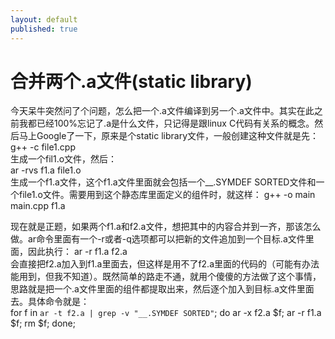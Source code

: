 ```yaml
---
layout: default
published: true
---
```


# 合并两个.a文件(static library)
今天呆牛突然问了个问题，怎么把一个.a文件编译到另一个.a文件中。其实在此之前我都已经100%忘记了.a是什么文件，只记得是跟linux C代码有关系的概念。然后马上Google了一下，原来是个static library文件，一般创建这种文件就是先：  
g++ -c file1.cpp  
生成一个fil1.o文件，然后：  
ar -rvs f1.a file1.o  
生成一个f1.a文件，这个f1.a文件里面就会包括一个__.SYMDEF SORTED文件和一个file1.o文件。需要用到这个静态库里面定义的组件时，就这样：
g++ -o main main.cpp f1.a  

现在就是正题，如果两个f1.a和f2.a文件，想把其中的内容合并到一齐，那该怎么做。ar命令里面有一个-r或者-q选项都可以把新的文件追加到一个目标.a文件里面，因此执行：
ar -r f1.a f2.a  
会直接把f2.a加入到f1.a里面去，但这样是用不了f2.a里面的代码的（可能有办法能用到，但我不知道）。既然简单的路走不通，就用个傻傻的方法做了这个事情，思路就是把一个.a文件里面的组件都提取出来，然后逐个加入到目标.a文件里面去。具体命令就是：  
for f in `ar -t f2.a | grep -v "__.SYMDEF SORTED"`; do ar -x f2.a $f; ar -r f1.a $f; rm $f; done;

